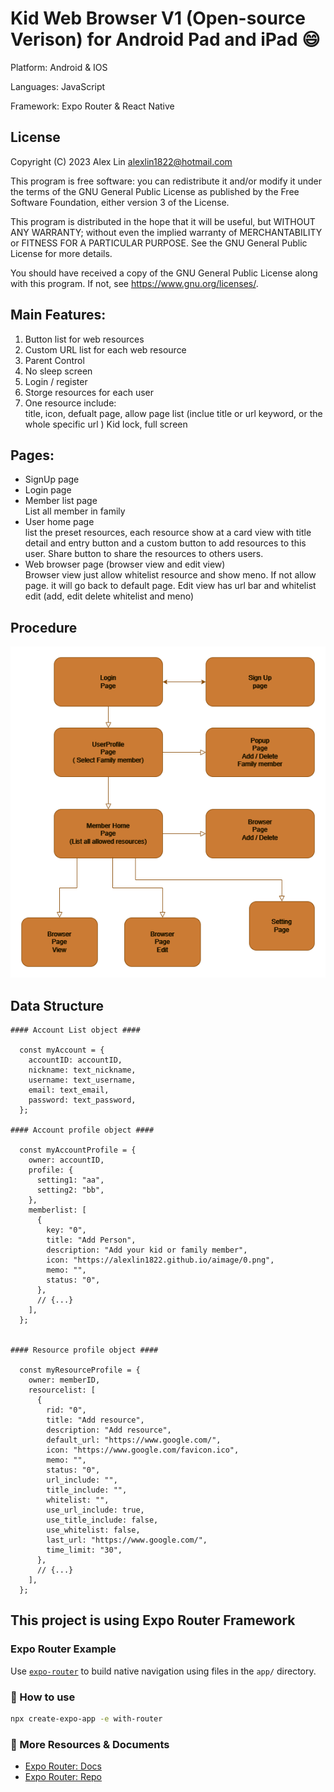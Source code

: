 # Kid Web Browser V1 (Open-source Verison) for Android Pad and iPad 😄

Platform: Android & IOS

Languages: JavaScript

Framework: Expo Router & React Native

## License

Copyright (C) 2023 Alex Lin <alexlin1822@hotmail.com>

This program is free software: you can redistribute it and/or modify
it under the terms of the GNU General Public License as published by
the Free Software Foundation, either version 3 of the License.

This program is distributed in the hope that it will be useful,
but WITHOUT ANY WARRANTY; without even the implied warranty of
MERCHANTABILITY or FITNESS FOR A PARTICULAR PURPOSE. See the
GNU General Public License for more details.

You should have received a copy of the GNU General Public License
along with this program. If not, see <https://www.gnu.org/licenses/>.

## Main Features:

1. Button list for web resources
2. Custom URL list for each web resource
3. Parent Control
4. No sleep screen
5. Login / register
6. Storge resources for each user
7. One resource include:\
   title, icon, defualt page, allow page list (inclue title or url keyword, or the whole specific url )
   Kid lock, full screen

## Pages:

- SignUp page
- Login page
- Member list page\
  List all member in family
- User home page\
  list the preset resources, each resource show at a card view with title detail and entry button and a custom button to add resources to this user. Share button to share the resources to others users.
- Web browser page (browser view and edit view)\
  Browser view just allow whitelist resource and show meno. If not allow page. it will go back to default page.
  Edit view has url bar and whitelist edit (add, edit delete whitelist and meno)

## Procedure

![Alt text](KidWebBrowser.png)

## Data Structure

```
#### Account List object ####

  const myAccount = {
    accountID: accountID,
    nickname: text_nickname,
    username: text_username,
    email: text_email,
    password: text_password,
  };

#### Account profile object ####

  const myAccountProfile = {
    owner: accountID,
    profile: {
      setting1: "aa",
      setting2: "bb",
    },
    memberlist: [
      {
        key: "0",
        title: "Add Person",
        description: "Add your kid or family member",
        icon: "https://alexlin1822.github.io/aimage/0.png",
        memo: "",
        status: "0",
      },
      // {...}
    ],
  };


#### Resource profile object ####

  const myResourceProfile = {
    owner: memberID,
    resourcelist: [
      {
        rid: "0",
        title: "Add resource",
        description: "Add resource",
        default_url: "https://www.google.com/",
        icon: "https://www.google.com/favicon.ico",
        memo: "",
        status: "0",
        url_include: "",
        title_include: "",
        whitelist: "",
        use_url_include: true,
        use_title_include: false,
        use_whitelist: false,
        last_url: "https://www.google.com/",
        time_limit: "30",
      },
      // {...}
    ],
  };
```

## This project is using Expo Router Framework

### Expo Router Example

Use [`expo-router`](https://expo.github.io/router) to build native navigation using files in the `app/` directory.

### 🚀 How to use

```sh
npx create-expo-app -e with-router
```

### 📝 More Resources & Documents

- [Expo Router: Docs](https://expo.github.io/router)
- [Expo Router: Repo](https://github.com/expo/router)
